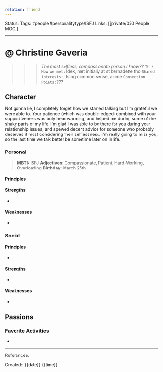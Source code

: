 ```yaml
---
relation: friend
---
```

Status:
Tags:  #people #personalitytype/ISFJ
Links: [[private/050 People MOC]]
___
# @ Christine Gaveria
> > > *The most selfless, compassionate person I know??*
`If / How we met:` Idek, met initially at st bernadette tho
`Shared interests:` Using common sense, anime
`Connection Points:`???
## Character
Not gonna lie, I completely forget how we started talking but I'm grateful we were able to. Your patience (which was double-edged) combined with your supportiveness was truly heartwarming, and helped me during some of the shaky parts of my life. I'm glad I was able to be there for you during your relationship issues, and spewed decent advice for someone who probably deserves it most considering their selflessness. I'm really going to miss you, so the last time we talk better be sometime later on in life. 
### Personal
> **MBTI:** ISFJ
> **Adjectives:** Compassionate, Patient, Hard-Working, Overloading
> **Birthday:** March 25th
#### Principles
#### Strengths
- 
#### Weaknesses
- 
### Social
#### Principles
- 
#### Strengths
- 
#### Weaknesses
- 
## Passions
### Favorite Activities
- 
___
References:

Created:: {{date}} {{time}}
